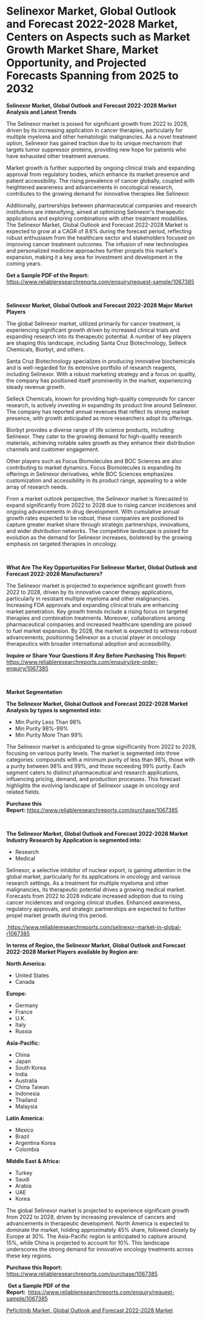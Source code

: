 <p><h1>Selinexor Market, Global Outlook and Forecast 2022-2028 Market, Centers on Aspects such as Market Growth Market Share, Market Opportunity, and Projected Forecasts Spanning from 2025 to 2032</h1></p><p><strong>Selinexor Market, Global Outlook and Forecast 2022-2028 Market Analysis and Latest Trends</strong></p>
<p><p>The Selinexor market is poised for significant growth from 2022 to 2028, driven by its increasing application in cancer therapies, particularly for multiple myeloma and other hematologic malignancies. As a novel treatment option, Selinexor has gained traction due to its unique mechanism that targets tumor suppressor proteins, providing new hope for patients who have exhausted other treatment avenues.</p><p>Market growth is further supported by ongoing clinical trials and expanding approval from regulatory bodies, which enhance its market presence and patient accessibility. The rising prevalence of cancer globally, coupled with heightened awareness and advancements in oncological research, contributes to the growing demand for innovative therapies like Selinexor. </p><p>Additionally, partnerships between pharmaceutical companies and research institutions are intensifying, aimed at optimizing Selinexor's therapeutic applications and exploring combinations with other treatment modalities. The Selinexor Market, Global Outlook and Forecast 2022-2028 Market is expected to grow at a CAGR of 8.6% during the forecast period, reflecting robust enthusiasm from the healthcare sector and stakeholders focused on improving cancer treatment outcomes. The infusion of new technologies and personalized medicine approaches further propels this market's expansion, making it a key area for investment and development in the coming years.</p></p>
<p><strong>Get a Sample PDF of the Report:&nbsp;</strong> <a href="https://www.reliableresearchreports.com/enquiry/request-sample/1067385?utm_campaign=3214&utm_medium=2&utm_source=Github&utm_content=ia&utm_term=21032025&utm_id=selinexor-market-global-outlook-and-forecast-2022-2028">https://www.reliableresearchreports.com/enquiry/request-sample/1067385</a></p>
<p>&nbsp;</p>
<p><strong>Selinexor Market, Global Outlook and Forecast 2022-2028 Major Market Players</strong></p>
<p><p>The global Selinexor market, utilized primarily for cancer treatment, is experiencing significant growth driven by increased clinical trials and expanding research into its therapeutic potential. A number of key players are shaping this landscape, including Santa Cruz Biotechnology, Selleck Chemicals, Biorbyt, and others.</p><p>Santa Cruz Biotechnology specializes in producing innovative biochemicals and is well-regarded for its extensive portfolio of research reagents, including Selinexor. With a robust marketing strategy and a focus on quality, the company has positioned itself prominently in the market, experiencing steady revenue growth.</p><p>Selleck Chemicals, known for providing high-quality compounds for cancer research, is actively investing in expanding its product line around Selinexor. The company has reported annual revenues that reflect its strong market presence, with growth anticipated as more researchers adopt its offerings.</p><p>Biorbyt provides a diverse range of life science products, including Selinexor. They cater to the growing demand for high-quality research materials, achieving notable sales growth as they enhance their distribution channels and customer engagement.</p><p>Other players such as Focus Biomolecules and BOC Sciences are also contributing to market dynamics. Focus Biomolecules is expanding its offerings in Selinexor derivatives, while BOC Sciences emphasizes customization and accessibility in its product range, appealing to a wide array of research needs.</p><p>From a market outlook perspective, the Selinexor market is forecasted to expand significantly from 2022 to 2028 due to rising cancer incidences and ongoing advancements in drug development. With cumulative annual growth rates expected to be robust, these companies are positioned to capture greater market share through strategic partnerships, innovations, and wider distribution networks. The competitive landscape is poised for evolution as the demand for Selinexor increases, bolstered by the growing emphasis on targeted therapies in oncology.</p></p>
<p>&nbsp;</p>
<p><strong>What Are The Key Opportunities For Selinexor Market, Global Outlook and Forecast 2022-2028 Manufacturers?</strong></p>
<p><p>The Selinexor market is projected to experience significant growth from 2022 to 2028, driven by its innovative cancer therapy applications, particularly in resistant multiple myeloma and other malignancies. Increasing FDA approvals and expanding clinical trials are enhancing market penetration. Key growth trends include a rising focus on targeted therapies and combination treatments. Moreover, collaborations among pharmaceutical companies and increased healthcare spending are poised to fuel market expansion. By 2028, the market is expected to witness robust advancements, positioning Selinexor as a crucial player in oncology therapeutics with broader international adoption and accessibility.</p></p>
<p><strong>Inquire or Share Your Questions If Any Before Purchasing This Report:</strong> <a href="https://www.reliableresearchreports.com/enquiry/pre-order-enquiry/1067385?utm_campaign=3214&utm_medium=2&utm_source=Github&utm_content=ia&utm_term=21032025&utm_id=selinexor-market-global-outlook-and-forecast-2022-2028">https://www.reliableresearchreports.com/enquiry/pre-order-enquiry/1067385</a></p>
<p>&nbsp;</p>
<p><strong>Market Segmentation</strong></p>
<p><strong>The Selinexor Market, Global Outlook and Forecast 2022-2028 Market Analysis by types is segmented into:</strong></p>
<p><ul><li>Min Purity Less Than 98%</li><li>Min Purity 98%-99%</li><li>Min Purity More Than 99%</li></ul></p>
<p><p>The Selinexor market is anticipated to grow significantly from 2022 to 2028, focusing on various purity levels. The market is segmented into three categories: compounds with a minimum purity of less than 98%, those with a purity between 98% and 99%, and those exceeding 99% purity. Each segment caters to distinct pharmaceutical and research applications, influencing pricing, demand, and production processes. This forecast highlights the evolving landscape of Selinexor usage in oncology and related fields.</p></p>
<p><strong>Purchase this Report:&nbsp;</strong><a href="https://www.reliableresearchreports.com/purchase/1067385?utm_campaign=3214&utm_medium=2&utm_source=Github&utm_content=ia&utm_term=21032025&utm_id=selinexor-market-global-outlook-and-forecast-2022-2028">https://www.reliableresearchreports.com/purchase/1067385</a></p>
<p>&nbsp;</p>
<p><strong>The Selinexor Market, Global Outlook and Forecast 2022-2028 Market Industry Research by Application is segmented into:</strong></p>
<p><ul><li>Research</li><li>Medical</li></ul></p>
<p><p>Selinexor, a selective inhibitor of nuclear export, is gaining attention in the global market, particularly for its applications in oncology and various research settings. As a treatment for multiple myeloma and other malignancies, its therapeutic potential drives a growing medical market. Forecasts from 2022 to 2028 indicate increased adoption due to rising cancer incidences and ongoing clinical studies. Enhanced awareness, regulatory approvals, and strategic partnerships are expected to further propel market growth during this period.</p></p>
<p><a href="https://www.reliableresearchreports.com/selinexor-market-in-global-r1067385?utm_campaign=3214&utm_medium=2&utm_source=Github&utm_content=ia&utm_term=21032025&utm_id=selinexor-market-global-outlook-and-forecast-2022-2028">&nbsp;https://www.reliableresearchreports.com/selinexor-market-in-global-r1067385</a></p>
<p><strong>In terms of Region, the Selinexor Market, Global Outlook and Forecast 2022-2028 Market Players available by Region are:</strong></p>
<p>
    <p> <strong> North America: </strong>
        <ul>
            <li>United States</li>
            <li>Canada</li>
        </ul>
        </p> 
    <p> <strong> Europe: </strong>
        <ul>
            <li>Germany</li>
            <li>France</li>
            <li>U.K.</li>
            <li>Italy</li>
            <li>Russia</li>
        </ul>
        </p> 
    <p> <strong> Asia-Pacific: </strong>
        <ul>
            <li>China</li>
            <li>Japan</li>
            <li>South Korea</li>
            <li>India</li>
            <li>Australia</li>
            <li>China Taiwan</li>
            <li>Indonesia</li>
            <li>Thailand</li>
            <li>Malaysia</li>
        </ul>
        </p> 
    <p> <strong> Latin America: </strong>
        <ul>
            <li>Mexico</li>
            <li>Brazil</li>
            <li>Argentina Korea</li>
            <li>Colombia</li>
        </ul>
        </p> 
    <p> <strong> Middle East & Africa: </strong>
        <ul>
            <li>Turkey</li>
            <li>Saudi</li>
            <li>Arabia</li>
            <li>UAE</li>
            <li>Korea</li>
        </ul>
    </p>
    </p>
<p><p>The global Selinexor market is projected to experience significant growth from 2022 to 2028, driven by increasing prevalence of cancers and advancements in therapeutic development. North America is expected to dominate the market, holding approximately 45% share, followed closely by Europe at 30%. The Asia-Pacific region is anticipated to capture around 15%, while China is projected to account for 10%. This landscape underscores the strong demand for innovative oncology treatments across these key regions.</p></p>
<p><strong>Purchase this Report: </strong><a href="https://www.reliableresearchreports.com/purchase/1067385?utm_campaign=3214&utm_medium=2&utm_source=Github&utm_content=ia&utm_term=21032025&utm_id=selinexor-market-global-outlook-and-forecast-2022-2028">https://www.reliableresearchreports.com/purchase/1067385</a></p>
<p>&nbsp;<strong>Get a Sample PDF of the Report:&nbsp;&nbsp;</strong><a href="https://www.reliableresearchreports.com/enquiry/request-sample/1067385?utm_campaign=3214&utm_medium=2&utm_source=Github&utm_content=ia&utm_term=21032025&utm_id=selinexor-market-global-outlook-and-forecast-2022-2028">https://www.reliableresearchreports.com/enquiry/request-sample/1067385</a></p>
<p><strong></strong></p>
<p><p><a href="https://github.com/saeiddaemo/Market-Research-Report-List-1/blob/main/peficitinib-market-global-outlook-and-forecast-2022-2028-market.md?utm_campaign=3214&utm_medium=2&utm_source=Github&utm_content=ia&utm_term=21032025&utm_id=selinexor-market-global-outlook-and-forecast-2022-2028">Peficitinib Market, Global Outlook and Forecast 2022-2028 Market</a></p></p>
